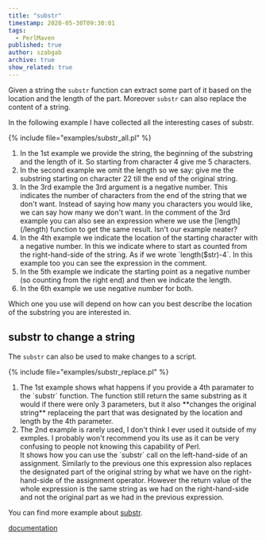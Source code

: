 ```yaml
---
title: "substr"
timestamp: 2020-05-30T09:30:01
tags:
  - PerlMaven
published: true
author: szabgab
archive: true
show_related: true
---
```



Given a string the `substr` function can extract some part of it based on the location and the length of the part.
Moreover `substr` can also replace the content of a string.


In the following example I have collected all the interesting cases of substr.

{% include file="examples/substr_all.pl" %}

<ol>
  <li>In the 1st example we provide the string, the beginning of the substring and the length of it.
So starting from character 4 give me 5 characters.</li>

  <li>In the second example we omit the length so we say: give me the substring starting on character 22 till the end of the original string.</li>

  <li>In the 3rd example the 3rd argument is a negative number. This indicates the number of characters from the end of the string that we don't want.
Instead of saying how many you characters you would like, we can say how many we don't want. In the comment of the 3rd example you can also
see an expression where we use the [length](/length) function to get the same result. Isn't our example neater?</li>

  <li>In the 4th example we indicate the location of the starting character with a negative number. In this we indicate where to start as
counted from the right-hand-side of the string. As if we wrote `length($str)-4`. In this example too you can see the expression in the comment.</li>

  <li>In the 5th example we indicate the starting point as a negative number (so counting from the right end) and then we indicate the length.</li>

   <li>In the 6th example we use negative number for both.</li>
</ol>

Which one you use will depend on how can you best describe the location of the substring you are interested in.

## substr to change a string

The `substr` can also be used to make changes to a script.

{% include file="examples/substr_replace.pl" %}

<ol>
  <li>The 1st example shows what happens if you provide a 4th paramater to the `substr` function.
  The function still return the same substring as it would if there were only 3 parameters, but it also **changes the original string**
  replaceing the part that was designated by the location and length by the 4th parameter.</li>

  <li>The 2nd example is rarely used, I don't think I ever used it outside of my exmples. I probably won't recommend you its use
  as it can be very confusing to people not knowing this capability of Perl.<br>
   It shows how you can use the `substr` call on the left-hand-side of an assignment. Similarly to the previous one
   this expression also replaces the designated part of the original string by what we have on the right-hand-side of the
   assignment operator. However the return value of the whole expression is the same string as we had on the right-hand-side
   and not the original part as we had in the previous expression.</li>
</ol>

You can find more example about [substr](string-functions-length-lc-uc-index-substr).


[documentation](https://metacpan.org/pod/perlfunc#substr-EXPR,OFFSET,LENGTH,REPLACEMENT)

